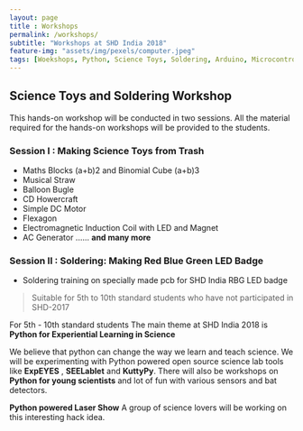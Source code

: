 ```yaml
--- 
layout: page
title : Workshops  
permalink: /workshops/
subtitle: "Workshops at SHD India 2018" 
feature-img: "assets/img/pexels/computer.jpeg"
tags: [Woekshops, Python, Science Toys, Soldering, Arduino, Microcontroller, Micropython]
---
```


## Science Toys and Soldering Workshop

This hands-on workshop will be conducted in two sessions. 
All the material required for the hands-on workshops will be provided to the students.
### Session I :  Making Science Toys from Trash

   * Maths Blocks (a+b)2  and Binomial Cube (a+b)3 
   * Musical Straw
   * Balloon Bugle
   * CD Howercraft
   * Simple DC Motor 
   * Flexagon
   * Electromagnetic Induction Coil with LED and Magnet
   * AC Generator   ...... **and many more**             
              
### Session II : Soldering: Making Red Blue Green LED Badge 
   * Soldering training on specially made pcb for SHD India RBG LED badge

>Suitable for
>5th to 10th standard students who have not participated in SHD-2017








For 5th - 10th standard students
The main theme at SHD India 2018 is **Python for Experiential Learning in Science**
<p>
We believe that python can change the way we learn and teach science. We will be experimenting with Python powered open source science lab tools like <strong>ExpEYES</strong> , <strong>SEELablet</strong> and <strong>KuttyPy</strong>. There will also be workshops on <strong>Python for young scientists</strong> and lot of fun with various sensors and  bat detectors.
</p>

**Python powered Laser Show** A group of science lovers will be working on this interesting hack idea.
